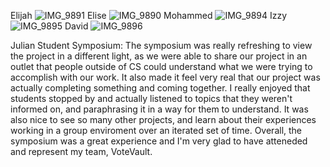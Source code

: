Elijah
![IMG_9891](https://github.com/user-attachments/assets/ab4c3cf7-5952-482f-8d64-3cf60b227fdc)
Elise
![IMG_9890](https://github.com/user-attachments/assets/7aa4d864-11a5-4422-b235-6bd5eb7cb626)
Mohammed
![IMG_9894](https://github.com/user-attachments/assets/7607346c-5e10-4da3-b595-b57c431c47e2)
Izzy
![IMG_9895](https://github.com/user-attachments/assets/94a4e768-9088-4754-bae4-25103b286eee)
David 
![IMG_9896](https://github.com/user-attachments/assets/b7afbc66-1937-4eca-a064-5042f73ce211)

Julian Student Symposium: The symposium was really refreshing to view the project in a different light, as we were able to share our project in an outlet 
that people outside of CS could understand what we were trying to accomplish with our work. It also made it feel very real that our project was actually
completing something and coming together. I really enjoyed that students stopped by and actually listened to topics that they weren't informed on, and paraphrasing
it in a way for them to understand. It was also nice to see so many other projects, and learn about their experiences working in a group enviroment over an iterated set of time. 
Overall, the symposium was a great experience and I'm very glad to have atteneded and represent my team, VoteVault.
